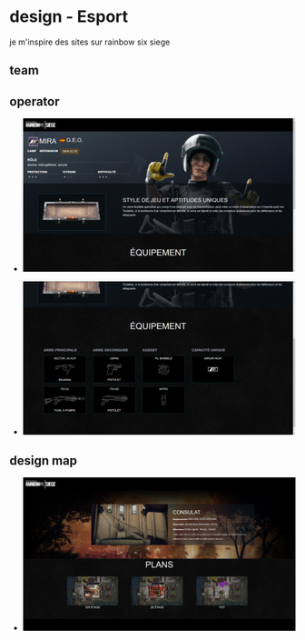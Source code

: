 # design - Esport

je m'inspire des sites sur rainbow six siege

## team

## operator

- ![image](img2.png)


- ![image](img3.png)


## design map

- ![image](img.png)